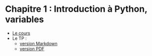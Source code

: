 # Chapitre 1 : Introduction à Python, variables

* [Le cours](Cours/Intro_var.pdf)
* Le TP :
  * [ version Markdown](TP1/1NSI-Chap1-Variables-TP1-git.md)
  * [ version PDF](TP1/1NSI-Chap1-Variables-TP1-source.pdf)